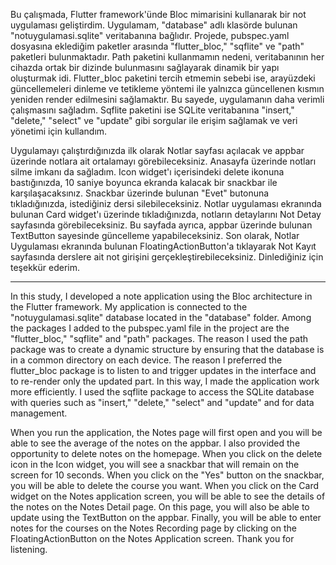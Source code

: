 Bu çalışmada, Flutter framework'ünde Bloc mimarisini kullanarak bir not uygulaması geliştirdim. Uygulamam, "database" adlı klasörde bulunan "notuygulamasi.sqlite" veritabanına bağlıdır. Projede, pubspec.yaml dosyasına eklediğim paketler arasında "flutter_bloc," "sqflite" ve "path" paketleri bulunmaktadır. Path paketini kullanmamın nedeni, veritabanının her cihazda ortak bir dizinde bulunmasını sağlayarak dinamik bir yapı oluşturmak idi. Flutter_bloc paketini tercih etmemin sebebi ise, arayüzdeki güncellemeleri dinleme ve tetikleme yöntemi ile yalnızca güncellenen kısmın yeniden render edilmesini sağlamaktır. Bu sayede, uygulamanın daha verimli çalışmasını sağladım. Sqflite paketini ise SQLite veritabanına "insert," "delete," "select" ve "update" gibi sorgular ile erişim sağlamak ve veri yönetimi için kullandım.

Uygulamayı çalıştırdığınızda ilk olarak Notlar sayfası açılacak ve appbar üzerinde notlara ait ortalamayı görebileceksiniz. Anasayfa üzerinde notları silme imkanı da sağladım. Icon widget'ı içerisindeki delete ikonuna bastığınızda, 10 saniye boyunca ekranda kalacak bir snackbar ile karşılaşacaksınız. Snackbar üzerinde bulunan "Evet" butonuna tıkladığınızda, istediğiniz dersi silebileceksiniz. Notlar uygulaması ekranında bulunan Card widget'ı üzerinde tıkladığınızda, notların detaylarını Not Detay sayfasında görebileceksiniz. Bu sayfada ayrıca, appbar üzerinde bulunan TextButton sayesinde güncelleme yapabileceksiniz. Son olarak, Notlar Uygulaması ekranında bulunan FloatingActionButton'a tıklayarak Not Kayıt sayfasında derslere ait not girişini gerçekleştirebileceksiniz. Dinlediğiniz için teşekkür ederim.


--------------------------------------------------

In this study, I developed a note application using the Bloc architecture in the Flutter framework. My application is connected to the "notuygulamasi.sqlite" database located in the "database" folder. Among the packages I added to the pubspec.yaml file in the project are the "flutter_bloc," "sqflite" and "path" packages. The reason I used the path package was to create a dynamic structure by ensuring that the database is in a common directory on each device. The reason I preferred the flutter_bloc package is to listen to and trigger updates in the interface and to re-render only the updated part. In this way, I made the application work more efficiently. I used the sqflite package to access the SQLite database with queries such as "insert," "delete," "select" and "update" and for data management.

When you run the application, the Notes page will first open and you will be able to see the average of the notes on the appbar. I also provided the opportunity to delete notes on the homepage. When you click on the delete icon in the Icon widget, you will see a snackbar that will remain on the screen for 10 seconds. When you click on the "Yes" button on the snackbar, you will be able to delete the course you want. When you click on the Card widget on the Notes application screen, you will be able to see the details of the notes on the Notes Detail page. On this page, you will also be able to update using the TextButton on the appbar. Finally, you will be able to enter notes for the courses on the Notes Recording page by clicking on the FloatingActionButton on the Notes Application screen. Thank you for listening.
